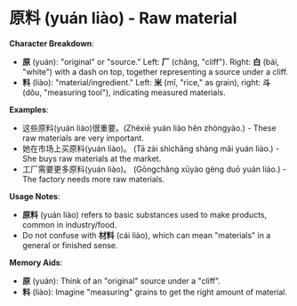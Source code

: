 # **原料 (yuán liào) - Raw material**

**Character Breakdown**:  
- **原** (yuán): "original" or "source." Left: **厂** (chǎng, "cliff"). Right: **白** (bái, "white") with a dash on top, together representing a source under a cliff.  
- **料** (liào): "material/ingredient." Left: **米** (mǐ, "rice," as grain), right: **斗** (dǒu, "measuring tool"), indicating measured materials.

**Examples**:  
- 这些原料(yuán liào)很重要。(Zhèxiē yuán liào hěn zhòngyào.) - These raw materials are very important.  
- 她在市场上买原料(yuán liào)。 (Tā zài shìchǎng shàng mǎi yuán liào.) - She buys raw materials at the market.  
- 工厂需要更多原料(yuán liào)。 (Gōngchǎng xūyào gèng duō yuán liào.) - The factory needs more raw materials.

**Usage Notes**:  
- **原料** (yuán liào) refers to basic substances used to make products, common in industry/food.  
- Do not confuse with **材料** (cái liào), which can mean "materials" in a general or finished sense.

**Memory Aids**:  
- **原** (yuán): Think of an "original" source under a "cliff".  
- **料** (liào): Imagine "measuring" grains to get the right amount of material.